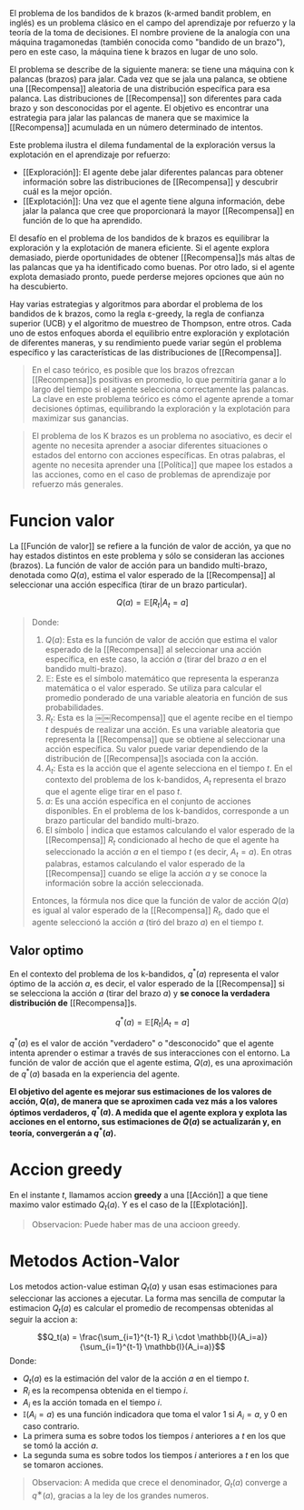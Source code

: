 El problema de los bandidos de k brazos (k-armed bandit problem, en inglés) es un problema clásico en el campo del aprendizaje por refuerzo y la teoría de la toma de decisiones. El nombre proviene de la analogía con una máquina tragamonedas (también conocida como "bandido de un brazo"), pero en este caso, la máquina tiene k brazos en lugar de uno solo.

El problema se describe de la siguiente manera: se tiene una máquina con k palancas (brazos) para jalar. Cada vez que se jala una palanca, se obtiene una [[Recompensa]] aleatoria de una distribución específica para esa palanca. Las distribuciones de [[Recompensa]] son diferentes para cada brazo y son desconocidas por el agente. El objetivo es encontrar una estrategia para jalar las palancas de manera que se maximice la [[Recompensa]] acumulada en un número determinado de intentos.

Este problema ilustra el dilema fundamental de la exploración versus la explotación en el aprendizaje por refuerzo:

-   [[Exploración]]: El agente debe jalar diferentes palancas para obtener información sobre las distribuciones de [[Recompensa]] y descubrir cuál es la mejor opción.
-   [[Explotación]]: Una vez que el agente tiene alguna información, debe jalar la palanca que cree que proporcionará la mayor [[Recompensa]] en función de lo que ha aprendido.

El desafío en el problema de los bandidos de k brazos es equilibrar la exploración y la explotación de manera eficiente. Si el agente explora demasiado, pierde oportunidades de obtener [[Recompensa]]s más altas de las palancas que ya ha identificado como buenas. Por otro lado, si el agente explota demasiado pronto, puede perderse mejores opciones que aún no ha descubierto.

Hay varias estrategias y algoritmos para abordar el problema de los bandidos de k brazos, como la regla ε-greedy, la regla de confianza superior (UCB) y el algoritmo de muestreo de Thompson, entre otros. Cada uno de estos enfoques aborda el equilibrio entre exploración y explotación de diferentes maneras, y su rendimiento puede variar según el problema específico y las características de las distribuciones de [[Recompensa]].

> En el caso teórico, es posible que los brazos ofrezcan [[Recompensa]]s positivas en promedio, lo que permitiría ganar a lo largo del tiempo si el agente selecciona correctamente las palancas. La clave en este problema teórico es cómo el agente aprende a tomar decisiones óptimas, equilibrando la exploración y la explotación para maximizar sus ganancias.

> El problema de los K brazos es un problema no asociativo, es decir el agente no necesita aprender a asociar diferentes situaciones o estados del entorno con acciones específicas. En otras palabras, el agente no necesita aprender una [[Política]] que mapee los estados a las acciones, como en el caso de problemas de aprendizaje por refuerzo más generales.


# Funcion valor

La [[Función de valor]] se refiere a la función de valor de acción, ya que no hay estados distintos en este problema y sólo se consideran las acciones (brazos). La función de valor de acción para un bandido multi-brazo, denotada como $Q(a)$, estima el valor esperado de la [[Recompensa]] al seleccionar una acción específica (tirar de un brazo particular).

$$
Q(a) = \mathbb{E}[R_t | A_t = a]
$$
> Donde:
> 1. $Q(a)$: Esta es la función de valor de acción que estima el valor esperado de la [[Recompensa]] al seleccionar una acción específica, en este caso, la acción $a$ (tirar del brazo $a$ en el bandido multi-brazo).
> 2. $\mathbb{E}$: Este es el símbolo matemático que representa la esperanza matemática o el valor esperado. Se utiliza para calcular el promedio ponderado de una variable aleatoria en función de sus probabilidades.
> 3. $R_t$: Esta es la ￼￼Recompensa]] que el agente recibe en el tiempo $t$ después de realizar una acción. Es una variable aleatoria que representa la [[Recompensa]] que se obtiene al seleccionar una acción específica. Su valor puede variar dependiendo de la distribución de [[Recompensa]]s asociada con la acción.
> 4. $A_t$: Esta es la acción que el agente selecciona en el tiempo $t$. En el contexto del problema de los k-bandidos, $A_t$ representa el brazo que el agente elige tirar en el paso $t$.
> 5. $a$: Es una acción específica en el conjunto de acciones disponibles. En el problema de los k-bandidos, corresponde a un brazo particular del bandido multi-brazo.
> 6. El símbolo | indica que estamos calculando el valor esperado de la [[Recompensa]] $R_t$ condicionado al hecho de que el agente ha seleccionado la acción $a$ en el tiempo $t$ (es decir, $A_t = a$). En otras palabras, estamos calculando el valor esperado de la [[Recompensa]] cuando se elige la acción $a$ y se conoce la información sobre la acción seleccionada.
> 
> Entonces, la fórmula nos dice que la función de valor de acción $Q(a)$ es igual al valor esperado de la [[Recompensa]] $R_t​$, dado que el agente seleccionó la acción $a$ (tiró del brazo $a$) en el tiempo $t$.

## Valor optimo

En el contexto del problema de los k-bandidos, $q^*(a)$ representa el valor óptimo de la acción $a$, es decir, el valor esperado de la [[Recompensa]] si se selecciona la acción $a$ (tirar del brazo $a$) y **se conoce la verdadera distribución de** [[Recompensa]]s.

$$
q^*(a) = \mathbb{E}[R_t | A_t = a]
$$

$q^*(a)$ es el valor de acción "verdadero" o "desconocido" que el agente intenta aprender o estimar a través de sus interacciones con el entorno. La función de valor de acción que el agente estima, $Q(a)$, es una aproximación de $q^*(a)$ basada en la experiencia del agente.

**El objetivo del agente es mejorar sus estimaciones de los valores de acción, $Q(a)$, de manera que se aproximen cada vez más a los valores óptimos verdaderos, $q^*(a)$. A medida que el agente explora y explota las acciones en el entorno, sus estimaciones de $Q(a)$ se actualizarán y, en teoría, convergerán a $q^*(a)$.**

# Accion greedy

En el instante $t$, llamamos accion **greedy** a una [[Acción]] a que tiene maximo valor estimado $Q_t(a)$. Y es el caso de la [[Explotación]].

> Observacion: Puede haber mas de una accioon greedy.


# Metodos Action-Valor

Los metodos action-value estiman $Q_t(a)$ y usan esas estimaciones para seleccionar las acciones a ejecutar. La forma mas sencilla de computar la estimacion $Q_t(a)$ es calcular el promedio de recompensas obtenidas al seguir la accion a:

$$Q_t(a) = \frac{\sum_{i=1}^{t-1} R_i \cdot \mathbb{I}(A_i=a)}{\sum_{i=1}^{t-1} \mathbb{I}(A_i=a)}$$
Donde:

-   $Q_t(a)$ es la estimación del valor de la acción $a$ en el tiempo $t$.
-   $R_i$ es la recompensa obtenida en el tiempo $i$.
-   $A_i$ es la acción tomada en el tiempo $i$.
-   $\mathbb{I}(A_i=a)$ es una función indicadora que toma el valor 1 si $A_i=a$, y 0 en caso contrario.
-   La primera suma es sobre todos los tiempos $i$ anteriores a $t$ en los que se tomó la acción $a$.
-   La segunda suma es sobre todos los tiempos $i$ anteriores a $t$ en los que se tomaron acciones.

> Observacion: A medida que crece el denominador, $Q_t(a)$ converge a $q^∗(a)$, gracias a la ley de los grandes numeros.